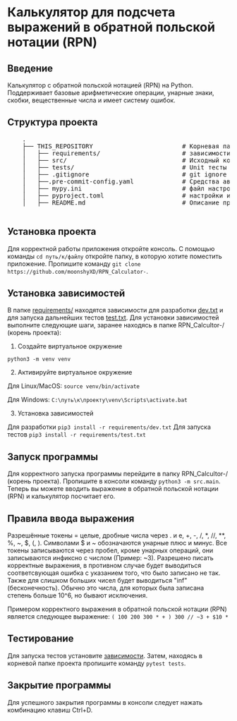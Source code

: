 # Калькулятор для подсчета выражений в обратной польской нотации (RPN)

## Введение
Калькулятор с обратной польской нотацией (RPN) на Python.
Поддерживает базовые арифметические операции, унарные знаки, скобки, вещественные числа и имеет систему ошибок.


## Структура проекта

 <pre>
    .
    ├── THIS_REPOSITORY                        # Корневая папка этого репозитория
    │   ├── requirements/                      # зависимости проекта (для тестов и разработки)
    │   ├── src/                               # Исходный код
    │   ├── tests/                             # Unit тесты (с помощью pytest)
    │   ├── .gitignore                         # git ignore файл
    │   ├──.pre-commit-config.yaml             # Средства автоматизации проверки кодстайла
    │   ├── mypy.ini                           # файл настроек путей для корректной работы mypy
    │   ├── pyproject.toml                     # настройки инструментов
    │   ├── README.md                          # Описание проекта, способ установки

</pre>

## Установка проекта

Для корректной работы приложения откройте консоль. С помощью команды ```cd путь/к/файлу``` откройте папку, в которую хотите поместить приложение. Пропишите команду ```git clone https://github.com/moonshyXD/RPN_Calculator-```.


## Установка зависимостей

В папке [requirements/](https://github.com/moonshyXD/RPN_Calculator-/tree/main/requirements) находятся зависимости для разработки [dev.txt](https://github.com/moonshyXD/RPN_Calculator-/blob/main/requirements/dev.txt) и для запуска дальнейших тестов [test.txt](https://github.com/moonshyXD/RPN_Calculator-/blob/main/requirements/test.txt). Для установки зависимостей выполните следующие шаги, заранее находясь в папке RPN_Calcultor-/ (корень проекта):

1. Создайте виртуальное окружение

```python3 -m venv venv```

2. Активируйте виртуальное окружение

Для Linux/MacOS:
```source venv/bin/activate```

Для Windows:
```C:\путь\к\проекту\venv\Scripts\activate.bat```

3. Установка зависимостей

Для разработки ```pip3 install -r requirements/dev.txt```
Для запуска тестов ```pip3 install -r requirements/test.txt```

## Запуск программы

Для корректного запуска программы перейдите в папку RPN_Calcultor-/ (корень проекта). Пропишите в консоли команду ```python3 -m src.main```. Теперь вы можете вводить выражение в обратной польской нотации (RPN) и калькулятор посчитает его.

## Правила ввода выражения

Разрешённые токены = целые, дробные числа через . и e, +, -, /, *, //, **, %, ~, $, (, ). Символами $ и ~ обозначаются унарные плюс и минус. Все токены записываются через пробел, кроме унарных операций, они записываются инфиксно с числом (Пример: ~3). Разрешено писать корректные выражения, в противном случае будет выводиться соответсвующая ошибка с указанием того, что было записано не так. Также для слишком больших чисел будет выводиться "inf" (бесконечность). Обычно это числа, для которых была записана степень больше 10^6, но бывают исключения.

Примером корректного выражения в обратной польской нотации (RPN) является следующее выражение:
```( 100 200 300 * + ) 300 // ~3 + $10 * ```

## Тестирование

Для запуска тестов установите [зависимости](https://github.com/moonshyXD/RPN_Calculator-/blob/main/requirements/test.txt). Затем, находясь в корневой папке проекта пропишите команду ```pytest tests```.

## Закрытие программы

Для успешного закрытия программы в консоли следует нажать комбинацию клавиш Ctrl+D.
